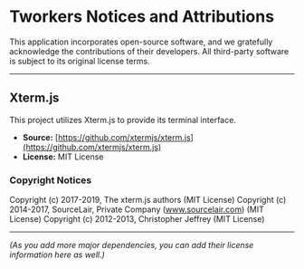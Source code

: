 # Tworkers Notices and Attributions

This application incorporates open-source software, and we gratefully acknowledge the contributions of their developers. All third-party software is subject to its original license terms.

---

## Xterm.js

This project utilizes Xterm.js to provide its terminal interface.

- **Source:** [https://github.com/xtermjs/xterm.js](https://github.com/xtermjs/xterm.js)
- **License:** MIT License

### Copyright Notices

Copyright (c) 2017-2019, The xterm.js authors (MIT License)
Copyright (c) 2014-2017, SourceLair, Private Company (www.sourcelair.com) (MIT License)
Copyright (c) 2012-2013, Christopher Jeffrey (MIT License)

---
*(As you add more major dependencies, you can add their license information here as well.)*
